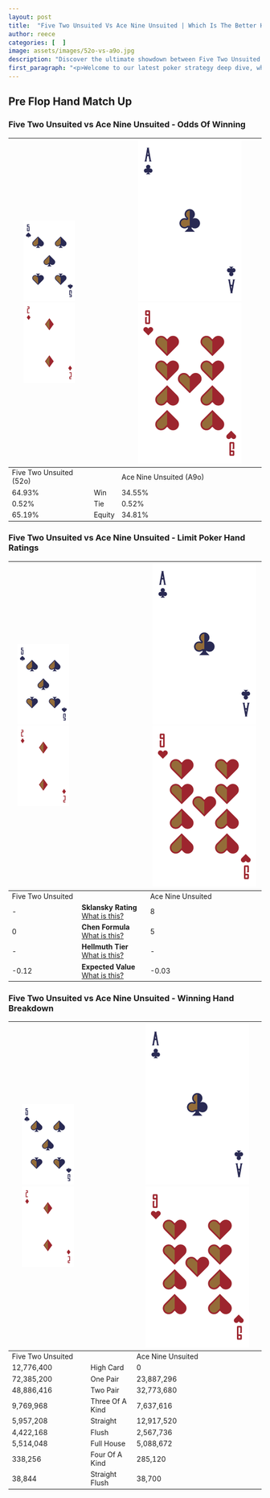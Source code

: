 ```yaml
---
layout: post
title:  "Five Two Unsuited Vs Ace Nine Unsuited | Which Is The Better Hand In Poker? A Complete Guide"
author: reece
categories: [  ]
image: assets/images/52o-vs-a9o.jpg
description: "Discover the ultimate showdown between Five Two Unsuited and Ace Nine Unsuited in poker! Uncover the odds, strategies, and scenarios where one hand triumphs over the other. Get ready to up your poker game with this thrilling analysis."
first_paragraph: "<p>Welcome to our latest poker strategy deep dive, where we're pitting two distinct hands against each other in a high-stakes showdown: Five Two Unsuited vs Ace Nine Unsuited.</p><p>In the dynamic world of poker, every decision counts, and knowing which hand holds the upper hand is key to your success at the table.</p><p>In this article, we'll dissect these two hands, explore the scenarios where one dominates the other, and equip you with the knowledge to make strategic choices that can tip the odds in your favor.</p><p>Get ready to unravel the intriguing dynamics of these poker hands and elevate your game to new heights.</p>"
---
```




[comment]: # (sp0)

## Pre Flop Hand Match Up

<div class="table hand-ratings" markdown="1"> 



### Five Two Unsuited vs Ace Nine Unsuited - Odds Of Winning


    
| ![image info](assets/images/hand1/5.png) ![image info](assets/images/hand1/2o.png) |  | ![image info](assets/images/hand2/A.png) ![image info](assets/images/hand2/9o.png) |
| -------- | -------- | -------- |
| Five Two Unsuited (52o) |  | Ace Nine Unsuited (A9o) |
| 64.93% | Win | 34.55% |
| 0.52% | Tie | 0.52% |
| 65.19% | Equity | 34.81% |




[comment]: # (sp1)



### Five Two Unsuited vs Ace Nine Unsuited - Limit Poker Hand Ratings


    
| ![image info](assets/images/hand1/5.png) ![image info](assets/images/hand1/2o.png) |  | ![image info](assets/images/hand2/A.png) ![image info](assets/images/hand2/9o.png) |
| -------- | -------- | -------- |
| Five Two Unsuited |  | Ace Nine Unsuited |
| - | **Sklansky Rating** [What is this?](/sklansky-rating-explained) | 8 |
| 0 | **Chen Formula** [What is this?](/chen-formula-explained) | 5 |
| - | **Hellmuth Tier** [What is this?](/Hellmuth-tier-explained) | - |
| -0.12 | **Expected Value** [What is this?](/expected-value-explained) | -0.03 |




[comment]: # (sp2)



### Five Two Unsuited vs Ace Nine Unsuited - Winning Hand Breakdown


    
| ![image info](assets/images/hand1/5.png) ![image info](assets/images/hand1/2o.png) |  | ![image info](assets/images/hand2/A.png) ![image info](assets/images/hand2/9o.png) |
| -------- | -------- | -------- |
| Five Two Unsuited |  | Ace Nine Unsuited |
| 12,776,400 | High Card | 0 |
| 72,385,200 | One Pair | 23,887,296 |
| 48,886,416 | Two Pair | 32,773,680 |
| 9,769,968 | Three Of A Kind | 7,637,616 |
| 5,957,208 | Straight | 12,917,520 |
| 4,422,168 | Flush | 2,567,736 |
| 5,514,048 | Full House | 5,088,672 |
| 338,256 | Four Of A Kind | 285,120 |
| 38,844 | Straight Flush | 38,700 |




[comment]: # (sp3)



</div>

[comment]: # (sp4)



[comment]: # (sp5)


